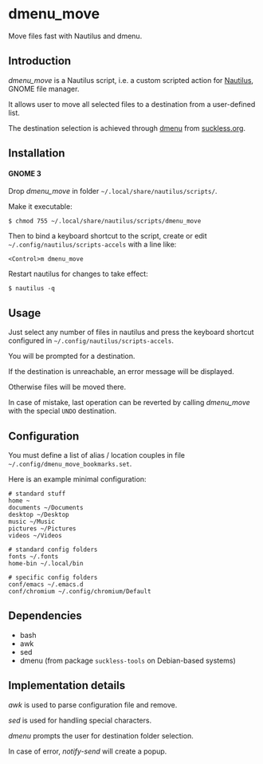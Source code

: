 # dmenu_move

Move files fast with Nautilus and dmenu.


## Introduction

_dmenu\_move_ is a Nautilus script, i.e. a custom scripted action for [Nautilus](https://wiki.gnome.org/action/show/Apps/Files?action=show&redirect=Apps%2FNautilus), GNOME file manager.

It allows user to move all selected files to a destination from a user-defined list.

The destination selection is achieved through [dmenu](https://tools.suckless.org/dmenu/) from [suckless.org](https://suckless.org/).


## Installation

#### GNOME 3

Drop _dmenu\_move_ in folder `~/.local/share/nautilus/scripts/`.

Make it executable:

    $ chmod 755 ~/.local/share/nautilus/scripts/dmenu_move

Then to bind a keyboard shortcut to the script, create or edit `~/.config/nautilus/scripts-accels` with a line like:

    <Control>m dmenu_move

Restart nautilus for changes to take effect:

    $ nautilus -q


## Usage

Just select any number of files in nautilus and press the keyboard shortcut configured in `~/.config/nautilus/scripts-accels`.

You will be prompted for a destination.

If the destination is unreachable, an error message will be displayed.

Otherwise files will be moved there.

In case of mistake, last operation can be reverted by calling _dmenu\_move_ with the special `UNDO` destination.


## Configuration

You must define a list of alias / location couples in file `~/.config/dmenu_move_bookmarks.set`.

Here is an example minimal configuration:

```
# standard stuff
home ~
documents ~/Documents
desktop ~/Desktop
music ~/Music
pictures ~/Pictures
videos ~/Videos

# standard config folders
fonts ~/.fonts
home-bin ~/.local/bin

# specific config folders
conf/emacs ~/.emacs.d
conf/chromium ~/.config/chromium/Default
```

## Dependencies

 - bash
 - awk
 - sed
 - dmenu (from package `suckless-tools` on Debian-based systems)


## Implementation details

_awk_ is used to parse configuration file and remove.

_sed_ is used for handling special characters.

_dmenu_ prompts the user for destination folder selection.

In case of error, _notify-send_ will create a popup.
